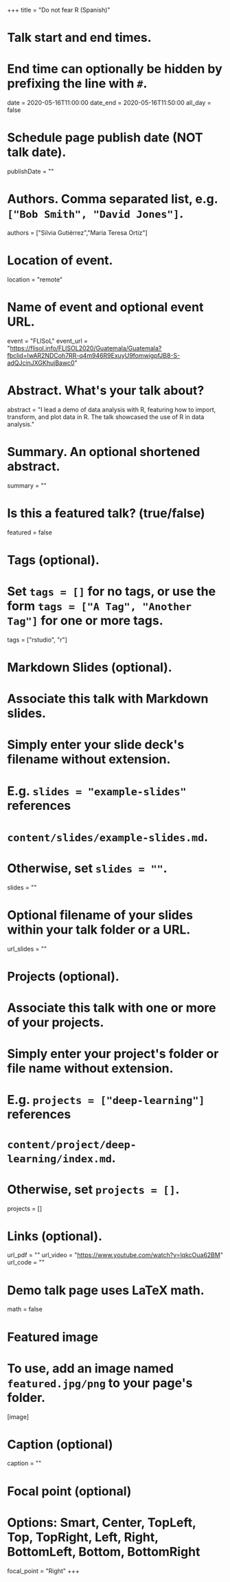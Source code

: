 +++
title = "Do not fear R (Spanish)"

# Talk start and end times.
#   End time can optionally be hidden by prefixing the line with `#`.
date = 2020-05-16T11:00:00
date_end = 2020-05-16T11:50:00
all_day = false

# Schedule page publish date (NOT talk date).
publishDate = ""

# Authors. Comma separated list, e.g. `["Bob Smith", "David Jones"]`.
authors = ["Silvia Gutiérrez","Maria Teresa Ortiz"]

# Location of event.
location = "remote"

# Name of event and optional event URL.
event = "FLISoL"
event_url = "https://flisol.info/FLISOL2020/Guatemala/Guatemala?fbclid=IwAR2NDCoh7RR-q4m946R9ExuyU9fomwigpfJB8-S-adQJcinJXGKhujBawc0"

# Abstract. What's your talk about?
abstract = "I lead a demo of data analysis with R, featuring how to import, transform, and plot data in R. The talk showcased the use of R in data analysis."

# Summary. An optional shortened abstract.
summary = ""

# Is this a featured talk? (true/false)
featured = false

# Tags (optional).
#   Set `tags = []` for no tags, or use the form `tags = ["A Tag", "Another Tag"]` for one or more tags.
tags = ["rstudio", "r"]

# Markdown Slides (optional).
#   Associate this talk with Markdown slides.
#   Simply enter your slide deck's filename without extension.
#   E.g. `slides = "example-slides"` references 
#   `content/slides/example-slides.md`.
#   Otherwise, set `slides = ""`.
slides = ""

# Optional filename of your slides within your talk folder or a URL.
url_slides = ""

# Projects (optional).
#   Associate this talk with one or more of your projects.
#   Simply enter your project's folder or file name without extension.
#   E.g. `projects = ["deep-learning"]` references 
#   `content/project/deep-learning/index.md`.
#   Otherwise, set `projects = []`.
projects = []

# Links (optional).
url_pdf = ""
url_video = "https://www.youtube.com/watch?v=lqkcOua62BM"
url_code = ""

# Demo talk page uses LaTeX math.
math = false

# Featured image
# To use, add an image named `featured.jpg/png` to your page's folder. 
[image]
  # Caption (optional)
  caption = ""

  # Focal point (optional)
  # Options: Smart, Center, TopLeft, Top, TopRight, Left, Right, BottomLeft, Bottom, BottomRight
  focal_point = "Right"
+++
